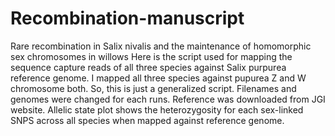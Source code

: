 # Recombination-manuscript
Rare recombination in Salix nivalis and the maintenance of homomorphic sex chromosomes in willows
Here is the script used for mapping the sequence capture reads of all three species against Salix purpurea reference genome. I mapped all three species against pupurea Z and W chromosome both. So, this is just a generalized script. Filenames and genomes were changed for each runs. Reference was downloaded from JGI website.
Allelic state plot shows the heterozygosity for each sex-linked SNPS across all species when mapped against reference genome.
